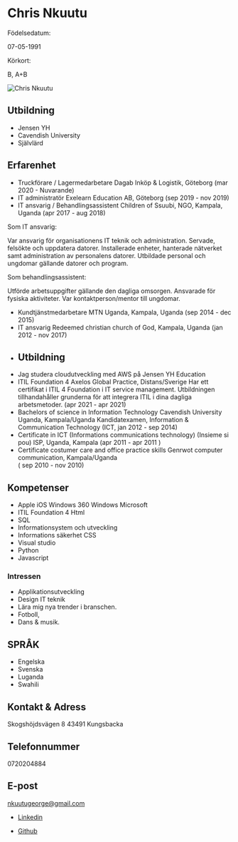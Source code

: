 # Chris Nkuutu

Födelsedatum: 

07-05-1991

Körkort:

B, A+B


![Chris Nkuutu](./chrisnkuutu.png)



## Utbildning

- Jensen YH
- Cavendish University
- Självlärd

## Erfarenhet
- Truckförare / Lagermedarbetare Dagab Inköp & Logistik, Göteborg 
        (mar 2020 - Nuvarande)
- IT administratör
Exelearn Education AB, Göteborg
        (sep 2019 - nov 2019)
- IT ansvarig / Behandlingsassistent
Children of Ssuubi, NGO, Kampala, Uganda
        (apr 2017 - aug 2018)

Som IT ansvarig:

Var ansvarig för organisationens IT teknik och administration. Servade, felsökte och uppdatera datorer. Installerade enheter, hanterade nätverket samt administration av personalens datorer.
Utbildade personal och ungdomar gällande datorer och program.

Som behandlingsassistent:

Utförde arbetsuppgifter gällande den dagliga omsorgen. Ansvarade för fysiska aktiviteter.
Var kontaktperson/mentor till ungdomar.
- Kundtjänstmedarbetare
MTN Uganda, Kampala, Uganda
        (sep 2014 - dec 2015)
- IT ansvarig
Redeemed christian church of God, Kampala, Uganda
        (jan 2012 - nov 2017)
- ## Utbildning
- Jag studera cloudutveckling med AWS på Jensen YH Education 
- ITIL Foundation 4
Axelos Global Practice, Distans/Sverige
Har ett certifikat i ITIL 4 Foundation i IT service management. Utbildningen tillhandahåller grunderna för att integrera ITIL i dina dagliga arbetsmetoder.
        (apr 2021 - apr 2021)
- Bachelors of science in Information Technology
Cavendish University Uganda, Kampala/Uganda
Kandidatexamen, Information & Communication Technology (ICT, jan 2012 - sep 2014)
- Certificate in ICT (Informations communications technology) (Insieme si pou) ISP, Uganda, Kampala
        (apr 2011 - apr 2011 )
-   Certificate costumer care and office practice skills Genrwot computer communication, Kampala/Uganda   
            ( sep 2010 - nov 2010)
## Kompetenser

- Apple iOS Windows 360 Windows Microsoft
- ITIL Foundation 4 Html
- SQL
- Informationsystem och utveckling
- Informations säkerhet CSS
- Visual studio
- Python
- Javascript

### Intressen

- Applikationsutveckling 
- Design IT teknik
- Lära mig nya trender i branschen. 
- Fotboll, 
- Dans & musik.

## SPRÅK 
- Engelska 
- Svenska 
- Luganda 
- Swahili

## Kontakt & Adress
Skogshöjdsvägen 8 43491
 Kungsbacka

## Telefonnummer
0720204884

## E-post
nkuutugeorge@gmail.com

- [Linkedin](in/chris-nkuutu)

- [Github](https://github.com/chris-nkuutu)



